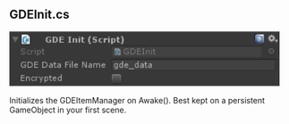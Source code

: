 ## GDEInit.cs
![Image](/Screenshots/Components/GDEInit_Info.png)

Initializes the GDEItemManager on Awake(). Best kept on a persistent GameObject in your first scene.